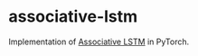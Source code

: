 # associative-lstm

Implementation of [Associative LSTM](https://arxiv.org/abs/1602.03032) in PyTorch.
